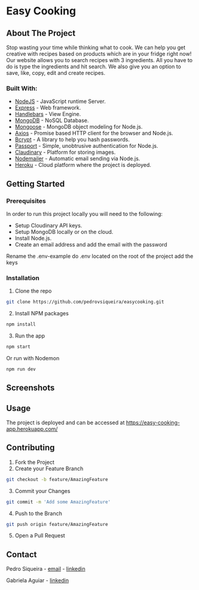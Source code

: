 # Easy Cooking

## About The Project
Stop wasting your time while thinking what to cook. We can help you get creative with recipes based on products which are in your fridge right now! Our website allows you to search recipes with 3 ingredients. All you have to do is type the ingredients and hit search. We also give you an option to save, like, copy, edit and create recipes. 

### Built With:

* [NodeJS](https://nodejs.org/en/) - JavaScript runtime Server.
* [Express](https://expressjs.com/pt-br/) - Web framework.
* [Handlebars](https://handlebarsjs.com/) - View Engine.
* [MongoDB](https://www.mongodb.com/) - NoSQL Database.
* [Mongoose](https://mongoosejs.com/) - MongoDB object modeling for Node.js.
* [Axios](https://github.com/axios/axios) - Promise based HTTP client for the browser and Node.js.
* [Bcrypt](https://www.npmjs.com/package/bcrypt) - A library to help you hash passwords.
* [Passport](http://www.passportjs.org/) - Simple, unobtrusive authentication for Node.js.
* [Claudinary](https://cloudinary.com/) - Platform for storing images.
* [Nodemailer](https://nodemailer.com/about/) - Automatic email sending via Node.js.
* [Heroku](https://www.heroku.com/) - Cloud platform where the project is deployed.


<!-- GETTING STARTED -->
## Getting Started

### Prerequisites

In order to run this project locally you will need to the following:

* Setup Cloudinary API keys.
* Setup MongoDB locally or on the cloud.
* Install Node.js.
* Create an email address and add the email with the password

Rename the .env-example do .env located on the root of the project add the keys


### Installation

1. Clone the repo
```sh
git clone https://github.com/pedrovsiqueira/easycooking.git
```
2. Install NPM packages
```sh
npm install
```
3. Run the app
```sh
npm start
```
Or run with Nodemon
```sh
npm run dev
```

## Screenshots




<!-- USAGE EXAMPLES -->
## Usage

The project is deployed and can be accessed at https://easy-cooking-app.herokuapp.com/


<!-- CONTRIBUTING -->
## Contributing


1. Fork the Project
2. Create your Feature Branch
```sh
git checkout -b feature/AmazingFeature
```
3. Commit your Changes
```sh
git commit -m 'Add some AmazingFeature'
```
4. Push to the Branch
```sh
git push origin feature/AmazingFeature
```
5. Open a Pull Request



<!-- CONTACT -->
## Contact

Pedro Siqueira - [email](mailto:pedro.v.siqueira@gmail.com) - [linkedin](https://www.linkedin.com/in/pedrovsiqueira/)

Gabriela Aguiar - [linkedin](https://www.linkedin.com/in/gabyaguiar/)
